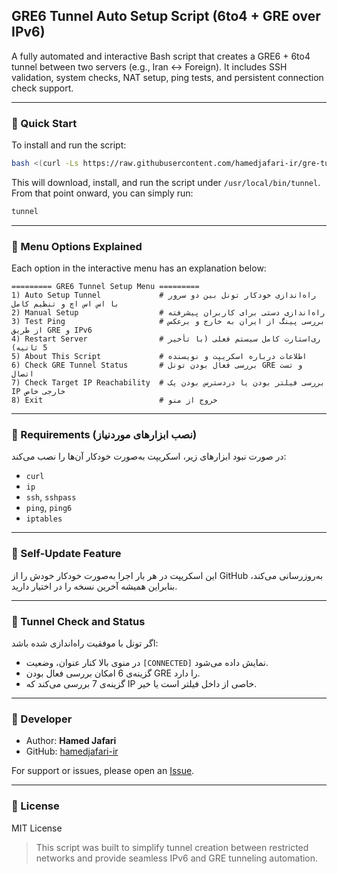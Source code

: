 ## GRE6 Tunnel Auto Setup Script (6to4 + GRE over IPv6)

A fully automated and interactive Bash script that creates a GRE6 + 6to4 tunnel between two servers (e.g., Iran <-> Foreign). It includes SSH validation, system checks, NAT setup, ping tests, and persistent connection check support.

---

### 🚀 Quick Start

To install and run the script:

```bash
bash <(curl -Ls https://raw.githubusercontent.com/hamedjafari-ir/gre-tunnel-setup/main/setup-tunnel.sh)
```

This will download, install, and run the script under `/usr/local/bin/tunnel`. From that point onward, you can simply run:

```bash
tunnel
```

---

### 📜 Menu Options Explained

Each option in the interactive menu has an explanation below:

```
========= GRE6 Tunnel Setup Menu =========
1) Auto Setup Tunnel             # راه‌اندازی خودکار تونل بین دو سرور با اس اس اچ و تنظیم کامل
2) Manual Setup                  # راه‌اندازی دستی برای کاربران پیشرفته
3) Test Ping                     # بررسی پینگ از ایران به خارج و برعکس از طریق GRE و IPv6
4) Restart Server                # ری‌استارت کامل سیستم فعلی (با تأخیر 5 ثانیه)
5) About This Script             # اطلاعات درباره اسکریپت و نویسنده
6) Check GRE Tunnel Status       # بررسی فعال بودن تونل GRE و تست اتصال
7) Check Target IP Reachability  # بررسی فیلتر بودن یا دردسترس بودن یک IP خارجی خاص
8) Exit                          # خروج از منو
```

---

### 🔧 Requirements (نصب ابزارهای موردنیاز)

در صورت نبود ابزارهای زیر، اسکریپت به‌صورت خودکار آن‌ها را نصب می‌کند:

* `curl`
* `ip`
* `ssh`, `sshpass`
* `ping`, `ping6`
* `iptables`

---

### 🔄 Self-Update Feature

این اسکریپت در هر بار اجرا به‌صورت خودکار خودش را از GitHub به‌روزرسانی می‌کند، بنابراین همیشه آخرین نسخه را در اختیار دارید.

---

### 🧪 Tunnel Check and Status

اگر تونل با موفقیت راه‌اندازی شده باشد:

* در منوی بالا کنار عنوان، وضعیت `[CONNECTED]` نمایش داده می‌شود.
* گزینه‌ی 6 امکان بررسی فعال بودن GRE را دارد.
* گزینه‌ی 7 بررسی می‌کند که IP خاصی از داخل فیلتر است یا خیر.

---

### 📌 Developer

* Author: **Hamed Jafari**
* GitHub: [hamedjafari-ir](https://github.com/hamedjafari-ir)

For support or issues, please open an [Issue](https://github.com/hamedjafari-ir/gre-tunnel-setup/issues).

---

### 📜 License

MIT License

> This script was built to simplify tunnel creation between restricted networks and provide seamless IPv6 and GRE tunneling automation.
